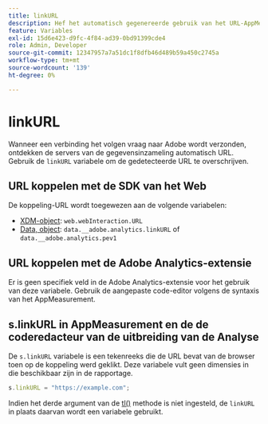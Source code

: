 ```yaml
---
title: linkURL
description: Hef het automatisch gegenereerde gebruik van het URL-AppMeasurement voor koppelingen op in de aanroepen voor het bijhouden van koppelingen.
feature: Variables
exl-id: 15d6e423-d9fc-4f84-ad39-0bd91399cde4
role: Admin, Developer
source-git-commit: 12347957a7a51dc1f8dfb46d489b59a450c2745a
workflow-type: tm+mt
source-wordcount: '139'
ht-degree: 0%

---
```


# linkURL

Wanneer een verbinding het volgen vraag naar Adobe wordt verzonden, ontdekken de servers van de gegevensinzameling automatisch URL. Gebruik de `linkURL` variabele om de gedetecteerde URL te overschrijven.

## URL koppelen met de SDK van het Web

De koppeling-URL wordt toegewezen aan de volgende variabelen:

* [XDM-object](/help/implement/aep-edge/xdm-var-mapping.md): `web.webInteraction.URL`
* [Data, object](/help/implement/aep-edge/data-var-mapping.md): `data.__adobe.analytics.linkURL` of `data.__adobe.analytics.pev1`

## URL koppelen met de Adobe Analytics-extensie

Er is geen specifiek veld in de Adobe Analytics-extensie voor het gebruik van deze variabele. Gebruik de aangepaste code-editor volgens de syntaxis van het AppMeasurement.

## s.linkURL in AppMeasurement en de de coderedacteur van de uitbreiding van de Analyse

De `s.linkURL` variabele is een tekenreeks die de URL bevat van de browser toen op de koppeling werd geklikt. Deze variabele vult geen dimensies in die beschikbaar zijn in de rapportage.

```js
s.linkURL = "https://example.com";
```

Indien het derde argument van de [tl()](../functions/tl-method.md) methode is niet ingesteld, de `linkURL` in plaats daarvan wordt een variabele gebruikt.
